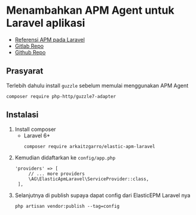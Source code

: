 # Menambahkan APM Agent untuk Laravel aplikasi

* [Referensi APM pada Laravel](https://github.com/arkaitzgarro/elastic-apm-laravel)
* [Gitlab Repo](https://gitlab.com/agung3wi/devopsapril-laravel)
* [Github Repo](https://github.com/agung3wi/devopsapril-laravel)

## Prasyarat

Terlebih dahulu install `guzzle` sebelum memulai menggunakan APM Agent
```
composer require php-http/guzzle7-adapter
```

## Instalasi   

1. Install composer
   - Laravel 6+
     ```
     composer require arkaitzgarro/elastic-apm-laravel
     ```
2. Kemudian didaftarkan ke `config/app.php`
   ```
   'providers' => [
        // ... more providers
        \AG\ElasticApmLaravel\ServiceProvider::class,
    ],
   ```
3. Selanjutnya di publish supaya dapat config dari ElasticEPM Laravel nya
   ```
   php artisan vendor:publish --tag=config
   ```
